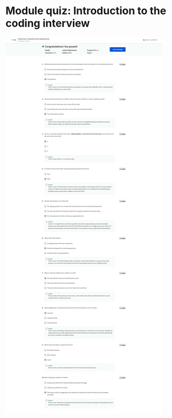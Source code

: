 # Module quiz: Introduction to the coding interview

![screencapture-coursera-org-learn-coding-interview-preparation-exam-GaeSe-module-quiz-introduction-to-the-coding-interview-view-attempt-2023-02-12-07_26_48.png](Module%20quiz%20Introduction%20to%20the%20coding%20interview%20d2ba0c8fd5ce4c5cb092aa6c72194263/screencapture-coursera-org-learn-coding-interview-preparation-exam-GaeSe-module-quiz-introduction-to-the-coding-interview-view-attempt-2023-02-12-07_26_48.png)